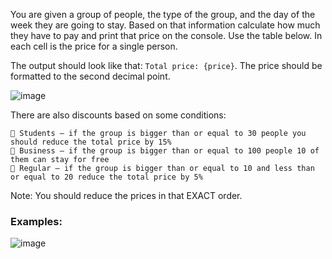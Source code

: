 You are given a group of people, the type of the group, and the day of the week they are going to stay. Based on that information calculate how much they have to pay and print that price on the console. Use the table below. In each cell is the price for a single person.

The output should look like that: `Total price: {price}`.
The price should be formatted to the second decimal point.

![image](https://github.com/nsinorov/SoftUniMainPath/assets/45227327/9e769fd8-7fdc-4502-957b-469af1d25714)

There are also discounts based on some conditions:

     Students – if the group is bigger than or equal to 30 people you should reduce the total price by 15%
     Business – if the group is bigger than or equal to 100 people 10 of them can stay for free
     Regular – if the group is bigger than or equal to 10 and less than or equal to 20 reduce the total price by 5%
    
Note: You should reduce the prices in that EXACT order.

### Examples:

![image](https://github.com/nsinorov/SoftUniMainPath/assets/45227327/81bc9865-1b90-42df-945a-cabff683f1db)
